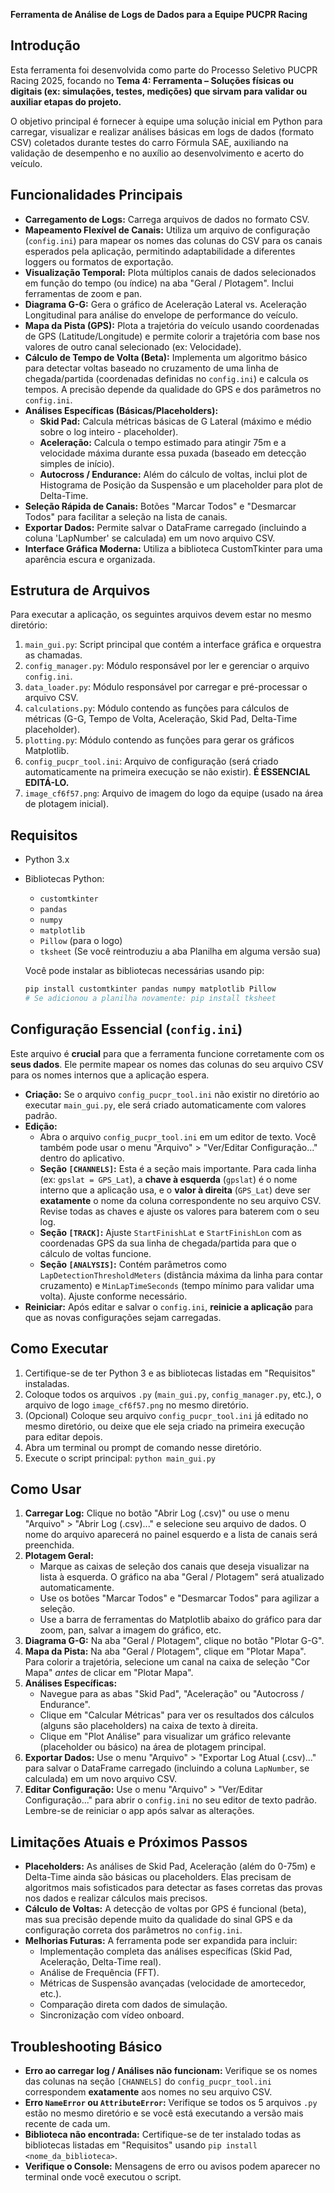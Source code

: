 **Ferramenta de Análise de Logs de Dados para a Equipe PUCPR Racing**

## Introdução

Esta ferramenta foi desenvolvida como parte do Processo Seletivo PUCPR Racing 2025, focando no **Tema 4: Ferramenta – Soluções físicas ou digitais (ex: simulações, testes, medições) que sirvam para validar ou auxiliar etapas do projeto.**

O objetivo principal é fornecer à equipe uma solução inicial em Python para carregar, visualizar e realizar análises básicas em logs de dados (formato CSV) coletados durante testes do carro Fórmula SAE, auxiliando na validação de desempenho e no auxílio ao desenvolvimento e acerto do veículo.

## Funcionalidades Principais

* **Carregamento de Logs:** Carrega arquivos de dados no formato CSV.
* **Mapeamento Flexível de Canais:** Utiliza um arquivo de configuração (`config.ini`) para mapear os nomes das colunas do CSV para os canais esperados pela aplicação, permitindo adaptabilidade a diferentes loggers ou formatos de exportação.
* **Visualização Temporal:** Plota múltiplos canais de dados selecionados em função do tempo (ou índice) na aba "Geral / Plotagem". Inclui ferramentas de zoom e pan.
* **Diagrama G-G:** Gera o gráfico de Aceleração Lateral vs. Aceleração Longitudinal para análise do envelope de performance do veículo.
* **Mapa da Pista (GPS):** Plota a trajetória do veículo usando coordenadas de GPS (Latitude/Longitude) e permite colorir a trajetória com base nos valores de outro canal selecionado (ex: Velocidade).
* **Cálculo de Tempo de Volta (Beta):** Implementa um algoritmo básico para detectar voltas baseado no cruzamento de uma linha de chegada/partida (coordenadas definidas no `config.ini`) e calcula os tempos. A precisão depende da qualidade do GPS e dos parâmetros no `config.ini`.
* **Análises Específicas (Básicas/Placeholders):**
    * **Skid Pad:** Calcula métricas básicas de G Lateral (máximo e médio sobre o log inteiro - placeholder).
    * **Aceleração:** Calcula o tempo estimado para atingir 75m e a velocidade máxima durante essa puxada (baseado em detecção simples de início).
    * **Autocross / Endurance:** Além do cálculo de voltas, inclui plot de Histograma de Posição da Suspensão e um placeholder para plot de Delta-Time.
* **Seleção Rápida de Canais:** Botões "Marcar Todos" e "Desmarcar Todos" para facilitar a seleção na lista de canais.
* **Exportar Dados:** Permite salvar o DataFrame carregado (incluindo a coluna 'LapNumber' se calculada) em um novo arquivo CSV.
* **Interface Gráfica Moderna:** Utiliza a biblioteca CustomTkinter para uma aparência escura e organizada.

## Estrutura de Arquivos

Para executar a aplicação, os seguintes arquivos devem estar no mesmo diretório:

1.  `main_gui.py`: Script principal que contém a interface gráfica e orquestra as chamadas.
2.  `config_manager.py`: Módulo responsável por ler e gerenciar o arquivo `config.ini`.
3.  `data_loader.py`: Módulo responsável por carregar e pré-processar o arquivo CSV.
4.  `calculations.py`: Módulo contendo as funções para cálculos de métricas (G-G, Tempo de Volta, Aceleração, Skid Pad, Delta-Time placeholder).
5.  `plotting.py`: Módulo contendo as funções para gerar os gráficos Matplotlib.
6.  `config_pucpr_tool.ini`: Arquivo de configuração (será criado automaticamente na primeira execução se não existir). **É ESSENCIAL EDITÁ-LO.**
7.  `image_cf6f57.png`: Arquivo de imagem do logo da equipe (usado na área de plotagem inicial).

## Requisitos

* Python 3.x
* Bibliotecas Python:
    * `customtkinter`
    * `pandas`
    * `numpy`
    * `matplotlib`
    * `Pillow` (para o logo)
    * `tksheet` (Se você reintroduziu a aba Planilha em alguma versão sua)

    Você pode instalar as bibliotecas necessárias usando pip:
    ```bash
    pip install customtkinter pandas numpy matplotlib Pillow
    # Se adicionou a planilha novamente: pip install tksheet
    ```

## Configuração Essencial (`config.ini`)

Este arquivo é **crucial** para que a ferramenta funcione corretamente com os **seus dados**. Ele permite mapear os nomes das colunas do seu arquivo CSV para os nomes internos que a aplicação espera.

* **Criação:** Se o arquivo `config_pucpr_tool.ini` não existir no diretório ao executar `main_gui.py`, ele será criado automaticamente com valores padrão.
* **Edição:**
    * Abra o arquivo `config_pucpr_tool.ini` em um editor de texto. Você também pode usar o menu "Arquivo" > "Ver/Editar Configuração..." dentro do aplicativo.
    * **Seção `[CHANNELS]`:** Esta é a seção mais importante. Para cada linha (ex: `gpslat = GPS_Lat`), a **chave à esquerda** (`gpslat`) é o nome interno que a aplicação usa, e o **valor à direita** (`GPS_Lat`) deve ser **exatamente** o nome da coluna correspondente no seu arquivo CSV. Revise todas as chaves e ajuste os valores para baterem com o seu log.
    * **Seção `[TRACK]`:** Ajuste `StartFinishLat` e `StartFinishLon` com as coordenadas GPS da sua linha de chegada/partida para que o cálculo de voltas funcione.
    * **Seção `[ANALYSIS]`:** Contém parâmetros como `LapDetectionThresholdMeters` (distância máxima da linha para contar cruzamento) e `MinLapTimeSeconds` (tempo mínimo para validar uma volta). Ajuste conforme necessário.
* **Reiniciar:** Após editar e salvar o `config.ini`, **reinicie a aplicação** para que as novas configurações sejam carregadas.

## Como Executar

1.  Certifique-se de ter Python 3 e as bibliotecas listadas em "Requisitos" instaladas.
2.  Coloque todos os arquivos `.py` (`main_gui.py`, `config_manager.py`, etc.), o arquivo de logo `image_cf6f57.png` no mesmo diretório.
3.  (Opcional) Coloque seu arquivo `config_pucpr_tool.ini` já editado no mesmo diretório, ou deixe que ele seja criado na primeira execução para editar depois.
4.  Abra um terminal ou prompt de comando nesse diretório.
5.  Execute o script principal: `python main_gui.py`

## Como Usar

1.  **Carregar Log:** Clique no botão "Abrir Log (.csv)" ou use o menu "Arquivo" > "Abrir Log (.csv)..." e selecione seu arquivo de dados. O nome do arquivo aparecerá no painel esquerdo e a lista de canais será preenchida.
2.  **Plotagem Geral:**
    * Marque as caixas de seleção dos canais que deseja visualizar na lista à esquerda. O gráfico na aba "Geral / Plotagem" será atualizado automaticamente.
    * Use os botões "Marcar Todos" e "Desmarcar Todos" para agilizar a seleção.
    * Use a barra de ferramentas do Matplotlib abaixo do gráfico para dar zoom, pan, salvar a imagem do gráfico, etc.
3.  **Diagrama G-G:** Na aba "Geral / Plotagem", clique no botão "Plotar G-G".
4.  **Mapa da Pista:** Na aba "Geral / Plotagem", clique em "Plotar Mapa". Para colorir a trajetória, selecione um canal na caixa de seleção "Cor Mapa" *antes* de clicar em "Plotar Mapa".
5.  **Análises Específicas:**
    * Navegue para as abas "Skid Pad", "Aceleração" ou "Autocross / Endurance".
    * Clique em "Calcular Métricas" para ver os resultados dos cálculos (alguns são placeholders) na caixa de texto à direita.
    * Clique em "Plot Análise" para visualizar um gráfico relevante (placeholder ou básico) na área de plotagem principal.
6.  **Exportar Dados:** Use o menu "Arquivo" > "Exportar Log Atual (.csv)..." para salvar o DataFrame carregado (incluindo a coluna `LapNumber`, se calculada) em um novo arquivo CSV.
7.  **Editar Configuração:** Use o menu "Arquivo" > "Ver/Editar Configuração..." para abrir o `config.ini` no seu editor de texto padrão. Lembre-se de reiniciar o app após salvar as alterações.

## Limitações Atuais e Próximos Passos

* **Placeholders:** As análises de Skid Pad, Aceleração (além do 0-75m) e Delta-Time ainda são básicas ou placeholders. Elas precisam de algoritmos mais sofisticados para detectar as fases corretas das provas nos dados e realizar cálculos mais precisos.
* **Cálculo de Voltas:** A detecção de voltas por GPS é funcional (beta), mas sua precisão depende muito da qualidade do sinal GPS e da configuração correta dos parâmetros no `config.ini`.
* **Melhorias Futuras:** A ferramenta pode ser expandida para incluir:
    * Implementação completa das análises específicas (Skid Pad, Aceleração, Delta-Time real).
    * Análise de Frequência (FFT).
    * Métricas de Suspensão avançadas (velocidade de amortecedor, etc.).
    * Comparação direta com dados de simulação.
    * Sincronização com vídeo onboard.

## Troubleshooting Básico

* **Erro ao carregar log / Análises não funcionam:** Verifique se os nomes das colunas na seção `[CHANNELS]` do `config_pucpr_tool.ini` correspondem **exatamente** aos nomes no seu arquivo CSV.
* **Erro `NameError` ou `AttributeError`:** Verifique se todos os 5 arquivos `.py` estão no mesmo diretório e se você está executando a versão mais recente de cada um.
* **Biblioteca não encontrada:** Certifique-se de ter instalado todas as bibliotecas listadas em "Requisitos" usando `pip install <nome_da_biblioteca>`.
* **Verifique o Console:** Mensagens de erro ou avisos podem aparecer no terminal onde você executou o script.
